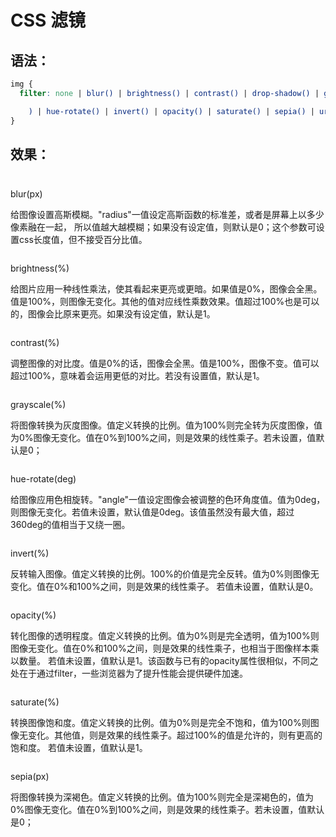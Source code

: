 # CSS 滤镜

## 语法：

```css
img {
  filter: none | blur() | brightness() | contrast() | drop-shadow() | grayscale(

    ) | hue-rotate() | invert() | opacity() | saturate() | sepia() | url();
}
```

## 效果：

<div class="flex-space-between filter">
    <div class="filter-item filter-item-even">
        <p class="filter-item-title">blur(px)</p>
        <p class="filter-item-dec">
            给图像设置高斯模糊。"radius"一值设定高斯函数的标准差，或者是屏幕上以多少像素融在一起，
            所以值越大越模糊；如果没有设定值，则默认是0；这个参数可设置css长度值，但不接受百分比值。
        </p>
        <img
            class="filter-item-img"
            :src="$withBase('/images/basic/filter.jpg')"
            :style="{ filter: `blur(${value1}px)` }"
        />
        <el-slider v-model="value1" class="filter-item-slider" show-input></el-slider>
    </div>
    <div class="filter-item">
        <p class="filter-item-title">brightness(%)</p>
        <p class="filter-item-dec">
            给图片应用一种线性乘法，使其看起来更亮或更暗。如果值是0%，图像会全黑。值是100%，则图像无变化。其他的值对应线性乘数效果。值超过100%也是可以的，图像会比原来更亮。如果没有设定值，默认是1。
        </p>
        <img
            class="filter-item-img"
            :src="$withBase('/images/basic/filter.jpg')"
            :style="{ filter: `brightness(${value2}%)` }"
        />
        <el-slider v-model="value2" class="filter-item-slider" show-input :max="300"></el-slider>
    </div>
    <div class="filter-item">
        <p class="filter-item-title">contrast(%)</p>
        <p class="filter-item-dec">
            调整图像的对比度。值是0%的话，图像会全黑。值是100%，图像不变。值可以超过100%，意味着会运用更低的对比。若没有设置值，默认是1。
        </p>
        <img
            class="filter-item-img"
            :src="$withBase('/images/basic/filter.jpg')"
            :style="{ filter: `contrast(${value3}%)` }"
        />
        <el-slider v-model="value3" class="filter-item-slider" show-input :max="300"></el-slider>
    </div>
    <div class="filter-item">
        <p class="filter-item-title">grayscale(%)</p>
        <p class="filter-item-dec">
            将图像转换为灰度图像。值定义转换的比例。值为100%则完全转为灰度图像，值为0%图像无变化。值在0%到100%之间，则是效果的线性乘子。若未设置，值默认是0；
        </p>
        <img
            class="filter-item-img"
            :src="$withBase('/images/basic/filter.jpg')"
            :style="{ filter: `grayscale(${value4}%)` }"
        />
        <el-slider v-model="value4" class="filter-item-slider" show-input></el-slider>
    </div>
    <div class="filter-item filter-item-even">
        <p class="filter-item-title">hue-rotate(deg)</p>
        <p class="filter-item-dec">
            给图像应用色相旋转。"angle"一值设定图像会被调整的色环角度值。值为0deg，则图像无变化。若值未设置，默认值是0deg。该值虽然没有最大值，超过360deg的值相当于又绕一圈。
        </p>
        <img
            class="filter-item-img"
            :src="$withBase('/images/basic/filter.jpg')"
            :style="{ filter: `hue-rotate(${value5}deg)` }"
        />
        <el-slider v-model="value5" class="filter-item-slider" show-input :max="720"></el-slider>
    </div>
    <div class="filter-item">
        <p class="filter-item-title">invert(%)</p>
        <p class="filter-item-dec">
            反转输入图像。值定义转换的比例。100%的价值是完全反转。值为0%则图像无变化。值在0%和100%之间，则是效果的线性乘子。
            若值未设置，值默认是0。
        </p>
        <img
            class="filter-item-img"
            :src="$withBase('/images/basic/filter.jpg')"
            :style="{ filter: `invert(${value6}%)` }"
        />
        <el-slider v-model="value6" class="filter-item-slider" show-input></el-slider>
    </div>
    <div class="filter-item filter-item-even">
        <p class="filter-item-title">opacity(%)</p>
        <p class="filter-item-dec">
            转化图像的透明程度。值定义转换的比例。值为0%则是完全透明，值为100%则图像无变化。值在0%和100%之间，则是效果的线性乘子，也相当于图像样本乘以数量。
            若值未设置，值默认是1。该函数与已有的opacity属性很相似，不同之处在于通过filter，一些浏览器为了提升性能会提供硬件加速。
        </p>
        <img
            class="filter-item-img"
            :src="$withBase('/images/basic/filter.jpg')"
            :style="{ filter: `opacity(${value7}%)` }"
        />
        <el-slider v-model="value7" class="filter-item-slider" show-input :max="100"></el-slider>
    </div>
    <div class="filter-item">
        <p class="filter-item-title">saturate(%)</p>
        <p class="filter-item-dec">
            转换图像饱和度。值定义转换的比例。值为0%则是完全不饱和，值为100%则图像无变化。其他值，则是效果的线性乘子。超过100%的值是允许的，则有更高的饱和度。
            若值未设置，值默认是1。
        </p>
        <img
            class="filter-item-img"
            :src="$withBase('/images/basic/filter.jpg')"
            :style="{ filter: `saturate(${value8}%)` }"
        />
        <el-slider v-model="value8" class="filter-item-slider" show-input :max="300"></el-slider>
    </div>
    <div class="filter-item filter-item-even">
        <p class="filter-item-title">sepia(px)</p>
        <p class="filter-item-dec">
            将图像转换为深褐色。值定义转换的比例。值为100%则完全是深褐色的，值为0%图像无变化。值在0%到100%之间，则是效果的线性乘子。若未设置，值默认是0；
        </p>
        <img
            class="filter-item-img"
            :src="$withBase('/images/basic/filter.jpg')"
            :style="{ filter: `sepia(${value9}%)` }"
        />
        <el-slider v-model="value9" class="filter-item-slider" show-input></el-slider>
    </div>
</div>

<script>
import {defineComponent, reactive, toRefs} from 'vue';
export default defineComponent({
    setup() {
        const data = reactive({
            value1: 0,
            value2: 100,
            value3: 100,
            value4: 0,
            value5: 0,
            value6: 0,
            value7: 100,
            value8: 0,
            value9: 0,
        })
        return {
            ...toRefs(data)
        }
    }
})
</script>

<style lang="scss" scoped>
.filter {
    display: flex;
    padding: 10px 0;
    overflow: hidden;
    box-sizing: border-box;
    flex-wrap: wrap;
    &-item {
        flex: 0 0 50%;
        padding: 10px;
        border-bottom: 1px solid #ebeef5;
        box-sizing: border-box;
        display: inline-flex;
        flex-direction: column;
        justify-content: space-between;
        &-even {
            border-right: 1px solid #ebeef5;
        }
        &-title {
            font-weight: 700;
            font-size: 18px;
            flex: 0 0 30px;
        }
        &-dec {
            color: #666666;
            flex: auto;
            padding: 0px 0 10px;
        }
        &-img {
            width: 100%;
            flex: 0 0 262px;
            margin-bottom: 10px;
        }
        &-slider {
            flex: 0 0 38px;
        }
    }
}
</style>
